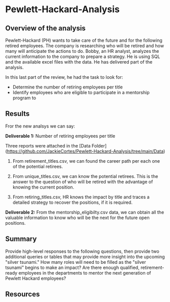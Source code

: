 # Pewlett-Hackard-Analysis

## Overview of the analysis

Pewlett-Hackard (PH) wants to take care of the future and for the following retired employees. The company is researching who will be retired and how many will anticipate the actions to do. 
Bobby, an HR analyst, analyzes the current information to the company to prepare a strategy. He is using SQL and the available excel files with the data. He has delivered part of the analysis. 

In this last part of the review, he had the task to look for: 
  * Determine the number of retiring employees per title
  * Identify employees who are eligible to participate in a mentorship program to 


## Results
Fror the new analsys we can say: 

**Deliverable 1:** Number of retiring employees per title

Three reports were attached in the [Data Folder] (https://github.com/JackieCortes/Pewlett-Hackard-Analysis/tree/main/Data)

  1) From retirement_titles.csv, we can found the career path per each one of the potential retirees.

  2) From unique_titles.csv,  we can know the potential retirees. This is the answer to the question of who will be retired with the advantage of knowing the current position. 

  3) From retiring_titles.csv, HR knows the impact by title and traces a detailed strategy to recover the positions, if it is required.

**Deliverable 2:**
From the mentorship_eligibilty.csv data, we can obtain all the valuable information to know who will be the next for the future open positions.

## Summary
Provide high-level responses to the following questions, then provide two additional queries or tables that may provide more insight into the upcoming "silver tsunami."
How many roles will need to be filled as the "silver tsunami" begins to make an impact?
Are there enough qualified, retirement-ready employees in the departments to mentor the next generation of Pewlett Hackard employees?


## Resources
